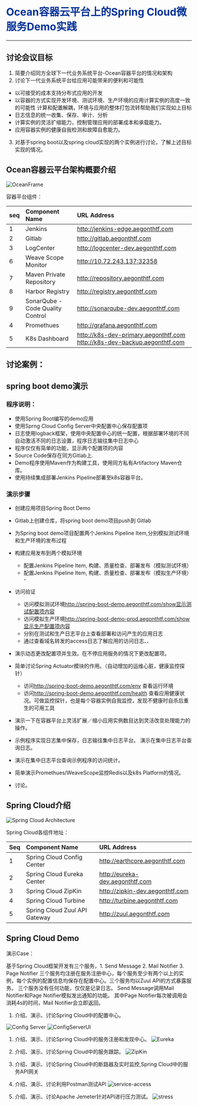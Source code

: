 # <font color="#003399">Ocean容器云平台上的Spring Cloud微服务Demo实践</font>

--------------------------------------------------------------------------------

## 讨论会议目标

1. 简要介绍同方全球下一代业务系统平台-Ocean容器平台的情况和架构
2. 讨论下一代业务系统平台给应用可能带来的便利和可能性

  - 以可接受的成本支持分布式应用的开发
  - 以容器的方式实现开发环境、测试环境、生产环境的应用计算实例的高度一致的可能性 计算和配置解耦，环境与应用的整体打包流转帮助我们实现如上目标
  - 日志信息的统一收集、保存、审计、分析
  - 计算实例的灵活扩缩能力，控制管理应用的部署成本和承载能力。
  - 应用容器实例的健康自我检测和故障自愈能力。

3. 对基于spring boot以及spring cloud实现的两个实例进行讨论，了解上述目标实现的情况。

## Ocean容器云平台架构概要介绍

![  OceanFrame](https://mmbiz.qlogo.cn/mmbiz_png/5Ofd65QfQBAK7QQJXOwPcvvOcnhG4hRJ2jhIYCEnBUaQhhpic8JUicJVaq7Lzmjsn6kRoib48oyQAXvhnjKjGdC4Q/0?wx_fmt=png)

容器平台组件：

seq | Component Name                   | URL Address
:-- | :------------------------------- | :---------------------------------------------------------------------------
1   | Jenkins                          | <http://jenkins-edge.aegonthtf.com>
2   | Gitlab                           | <http://gitlab.aegonthtf.com>
3   | LogCenter                        | <http://logcenter-dev.aegonthtf.com>
6   | Weave Scope Monitor              | <http://10.72.243.137:32358>
7   | Maven Private Repository         | <http://repository.aegonthtf.com>
8   | Harbor Registry                  | <http://registry.aegonthtf.com>
9   | SonarQube - Code Quality Control | <http://sonarqube-dev.aegonthtf.com>
4   | Promethues                       | <http://grafana.aegonthtf.com>
5   | K8s Dashboard                    | <http://k8s-dev-primary.aegonthtf.com> <http://k8s-dev-backup.aegonthtf.com>

## 讨论案例：

## spring boot demo演示

### 程序说明：

- 使用Spring Boot编写的demo应用
- 使用Sprng Cloud Config Server中央配置中心保存配置项
- 日志使用logback框架，使用中央配置中心的统一配置，根据部署环境的不同自动激活不同的日志设置，程序日志输往集中日志中心
- 程序仅仅有简单的功能，显示两个配置项的内容
- Source Code保存在同方Gitlab上.
- Demo程序使用Maven作为构建工具，使用同方私有Artifactory Maven仓库。
- 使用持续集成部署Jenkins Pipeline部署至k8s容器平台。

### 演示步骤

- 创建应用项目Spring Boot Demo
- Gitlab上创建仓库，将spring boot demo项目push到 Gitlab
- 为Spring boot demo项目配置两个Jenkins Pipeline Item,分别模拟测试环境和生产环境的发布过程
- 构建应用发布到两个模拟环境

  - 配置Jenkins Pipeline Item, 构建、质量检查、部署发布（模拟测试环境）
  - 配置Jenkins Pipeline Item, 构建、质量检查、部署发布（模拟生产环境） -

- 访问验证

  - 访问模拟测试环境<http://spring-boot-demo.aegonthtf.com/show显示测试配置项内容>
  - 访问模拟生产环境<http://spring-boot-demo-prod.aegonthtf.com/show显示生产配置项内容>
  - 分别在测试和生产日志平台上查看部署和访问产生的应用日志
  - 通过查看域名转发的access日志了解应用的访问日志、、

- 演示动态更改配置项并生效。在不停应用服务的情况下更改配置项。 

- 简单讨论Spring Actuator模块的作用。（自动增加的运维心脏，健康监控探针）

  - 访问<http://spring-boot-demo.aegonthtf.com/env> 查看运行环境
  - 访问<http://spring-boot-demo.aegonthtf.com/health> 查看应用健康状况。可做监控探针，也是每个容器实例自我监控，发现不健康时自杀后重生的可用工具

- 演示一下在容器平台上灵活扩展／缩小应用实例数目达到灵活改变处理能力的操作。
- 示例程序实现日志集中保存，日志输往集中日志平台。 演示在集中日志平台查询日志。
- 演示在集中日志平台查询示例程序的访问统计。
- 简单演示Promethues/WeaveScope监控Redis以及k8s Platform的情况。
- 讨论。

## Spring Cloud介绍

![Spring Cloud Architecture](images/springCloudArchitecture.png)

Spring Cloud各组件地址：

Seq | Component Name             | URL Address
:-- | :------------------------- | :--------------------------------
1   | Spring Cloud Config Center | <http://earthcore.aegonthtf.com>
2   | Spring Cloud Eureka Center | <http://eureka-dev.aegonthtf.com>
3   | Spring Cloud ZipKin        | <http://zipkin-dev.aegonthtf.com>
4   | Spring Cloud Turbine       | <http://turbine.aegonthtf.com>
5   | Spring Cloud Zuul API Gateway      | <http://zuul.aegonthtf.com>

## Spring Cloud Demo

演示Case：

基于Spring Cloud框架开发有三个服务，1\. Send Message 2\. Mail Notifier 3\. Page Notifier 三个服务均注册在服务注册中心，每个服务至少有两个以上的实例，每个实例的配置信息均保存在配置中心。三个服务均以Zuul API的方式暴露服务。 三个服务没有任何功能，仅仅是记录日志。 Send Message调用Mail Notifier和Page Notifier模拟发出通知的功能。 其中Page Notifier每次被调用会消耗4s的时间，Mail Notifier会立即返回。

1. 介绍、演示、讨论Spring Cloud中的配置中心。

![Config Server](images/configServer.png) ![ConfigServerUI](images/configserverui.png)

1. 介绍、演示、讨论Spring Cloud中的服务注册和发现中心。 ![Eureka](images/eureka.png)
2. 介绍、演示、讨论Spring Cloud中的服务跟踪。 ![ZipKin](images/zipkin-g.gif)
3. 介绍、演示、讨论Spring Cloud中的断路器及实时监控,Spring Cloud中的服务API网关
4. 介绍、演示、讨论利用Postman测试API ![service-access](images/service-access.gif)

5. 介绍、演示、讨论Apache Jemeter针对API进行压力测试。 ![stress](images/stress.gif)
